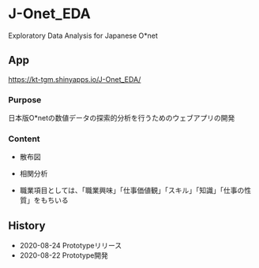# J-Onet_EDA

Exploratory Data Analysis for Japanese O*net


## App

https://kt-tgm.shinyapps.io/J-Onet_EDA/

### Purpose

日本版O*netの数値データの探索的分析を行うためのウェブアプリの開発


### Content

- 散布図

- 相関分析

- 職業項目としては、「職業興味」「仕事価値観」「スキル」「知識」「仕事の性質」をもちいる


## History

- 2020-08-24 Prototypeリリース
- 2020-08-22 Prototype開発

